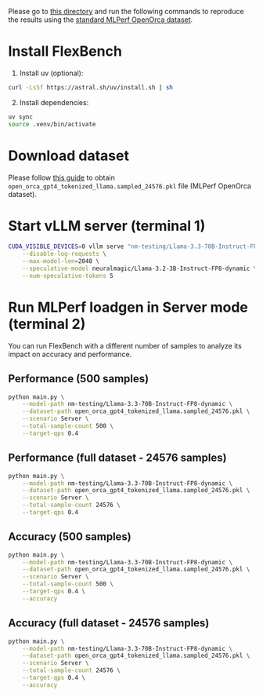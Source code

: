 Please go to [this directory](../../../../code/DeepSeek-R1-Distill-Llama-8B/src) and run the following commands
to reproduce the results using the [standard MLPerf OpenOrca dataset](https://github.com/mlcommons/inference/tree/master/language/llama2-70b#get-dataset).

# Install FlexBench

1. Install uv (optional):
```sh
curl -LsSf https://astral.sh/uv/install.sh | sh
```

2. Install dependencies:
```sh
uv sync
source .venv/bin/activate
```

# Download dataset

Please follow [this guide](https://github.com/mlcommons/inference/tree/master/language/llama2-70b#get-dataset)
to obtain `open_orca_gpt4_tokenized_llama.sampled_24576.pkl` file (MLPerf OpenOrca dataset).

# Start vLLM server (terminal 1)

```sh
CUDA_VISIBLE_DEVICES=0 vllm serve "nm-testing/Llama-3.3-70B-Instruct-FP8-dynamic" \
    --disable-log-requests \
    --max-model-len=2048 \
    --speculative-model neuralmagic/Llama-3.2-3B-Instruct-FP8-dynamic \
    --num-speculative-tokens 5 
```

# Run MLPerf loadgen in Server mode (terminal 2)

You can run FlexBench with a different number of samples to analyze its impact on accuracy and performance.

## Performance (500 samples)

```sh
python main.py \
    --model-path nm-testing/Llama-3.3-70B-Instruct-FP8-dynamic \
    --dataset-path open_orca_gpt4_tokenized_llama.sampled_24576.pkl \
    --scenario Server \
    --total-sample-count 500 \
    --target-qps 0.4
```

## Performance (full dataset - 24576 samples)

```sh
python main.py \
    --model-path nm-testing/Llama-3.3-70B-Instruct-FP8-dynamic \
    --dataset-path open_orca_gpt4_tokenized_llama.sampled_24576.pkl \
    --scenario Server \
    --total-sample-count 24576 \
    --target-qps 0.4
```

## Accuracy (500 samples)

```sh
python main.py \
    --model-path nm-testing/Llama-3.3-70B-Instruct-FP8-dynamic \
    --dataset-path open_orca_gpt4_tokenized_llama.sampled_24576.pkl \
    --scenario Server \
    --total-sample-count 500 \
    --target-qps 0.4 \
    --accuracy
```

## Accuracy (full dataset - 24576 samples)

```sh
python main.py \
    --model-path nm-testing/Llama-3.3-70B-Instruct-FP8-dynamic \
    --dataset-path open_orca_gpt4_tokenized_llama.sampled_24576.pkl \
    --scenario Server \
    --total-sample-count 24576 \
    --target-qps 0.4 \
    --accuracy
```
